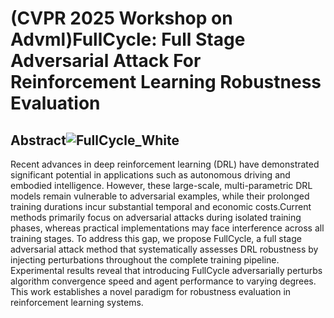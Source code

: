 # (CVPR 2025 Workshop on Advml)FullCycle: Full Stage Adversarial Attack For Reinforcement Learning Robustness Evaluation

## Abstract![FullCycle_White](https://github.com/user-attachments/assets/0672f3bf-d9b3-4e6b-81cf-1c64cd1f28b5)

Recent advances in deep reinforcement learning (DRL) have demonstrated significant potential in applications such as autonomous driving and embodied intelligence. However, these large-scale, multi-parametric DRL models remain vulnerable to adversarial examples, while their prolonged training durations incur substantial temporal and economic costs.Current methods primarily focus on adversarial attacks during isolated training phases, whereas practical implementations may face interference across all training stages. To address this gap, we propose FullCycle, a full stage adversarial attack method that systematically assesses DRL robustness by injecting perturbations throughout the complete training pipeline. Experimental results reveal that introducing FullCycle adversarially perturbs algorithm convergence speed and agent performance to varying degrees. This work establishes a novel paradigm for robustness evaluation in reinforcement learning systems.
